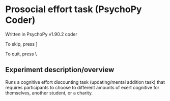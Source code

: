 # Prosocial effort task (PsychoPy Coder)

Written in PsychoPy v1.90.2 coder

To skip, press ]

To quit, press \

## Experiment description/overview

Runs a cognitive effort discounting task (updating/mental addition task) that requires participants to choose to different amounts of exert cognitive for themselves, another student, or a charity. 

